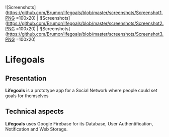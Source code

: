 ![Screenshots](https://github.com/Brumor/lifegoals/blob/master/screenshots/Screenshot1.PNG =100x20) | ![Screenshots](https://github.com/Brumor/lifegoals/blob/master/screenshots/Screenshot2.PNG =100x20) | ![Screenshots](https://github.com/Brumor/lifegoals/blob/master/screenshots/Screenshot3.PNG =100x20)

# Lifegoals

## Presentation

**Lifegoals** is a prototype app for a Social Network where people could set goals for themselves

## Technical aspects

**Lifegoals** uses Google Firebase for its Database, User Authentification, Notification and Web Storage.